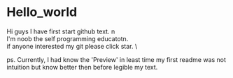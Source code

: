 # Hello_world

Hi guys I have first start github text. n\
I'm noob the self programming educatotn. \
if anyone interested my git please click star. \

ps. Currently, I had know the 'Preview' in least time my first readme was not intuition but know better then before legible my text.
